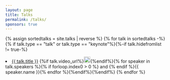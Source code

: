 ```yaml
---
layout: page
title: Talks
permalink: /talks/
sponsors: true
---
```

{% assign sortedtalks = site.talks | reverse %}
{% for talk in sortedtalks -%}{% if talk.type == "talk" or talk.type == "keynote"%}{%-if talk.hidefromlist != true-%}
<li><a href="{{talk.url}}">{{ talk.title }}</a> {%if talk.video_url%}<a href="{{talk.video_url}}"><img src="{{site.url}}/static/img/video_icon.png" height="20px"/></a>{%endif%}{% for speaker in talk.speakers %}{% if forloop.index0 > 0 %} and {% endif %}{{ speaker.name }}{% endfor %}{%endif%}{%endif%}
{% endfor %}


